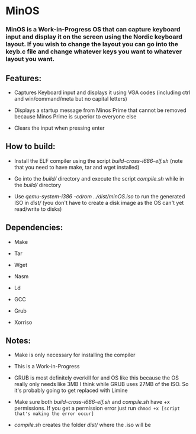 # MinOS

### MinOS is a Work-in-Progress OS that can capture keyboard input and display it on the screen using the Nordic keyboard layout. If you wish to change the layout you can go into the **keyb.c** file and change whatever keys you want to whatever layout you want.


## Features:

- Captures Keyboard input and displays it using VGA codes (including ctrl and win/command/meta but no capital letters)

- Displays a startup message from Minos Prime that cannot be removed because Minos Prime is superior to everyone else

- Clears the input when pressing enter


## How to build:

- Install the ELF compiler using the script *build-cross-i686-elf.sh* (note that you need to have make, tar and wget installed)

- Go into the *build/* directory and execute the script *compile.sh* while in the *build/* directory

- Use *qemu-system-i386 -cdrom ../dist/minOS.iso* to run the generated ISO in *dist/* (you don't have to create a disk image as the OS can't yet read/write to disks)


## Dependencies:

- Make

- Tar

- Wget

- Nasm

- Ld

- GCC

- Grub

- Xorriso


## Notes:

- Make is only necessary for installing the compiler

- This is a Work-in-Progress

- GRUB is most definitely overkill for and OS like this because the OS really only needs like 3MB I think while GRUB uses 27MB of the ISO. So it's probably going to get replaced with Limine

- Make sure both *build-cross-i686-elf.sh* and *compile.sh* have +x permissions. If you get a permission error just run `chmod +x [script that's making the error occur]`

- *compile.sh* creates the folder *dist/* where the .iso will be
